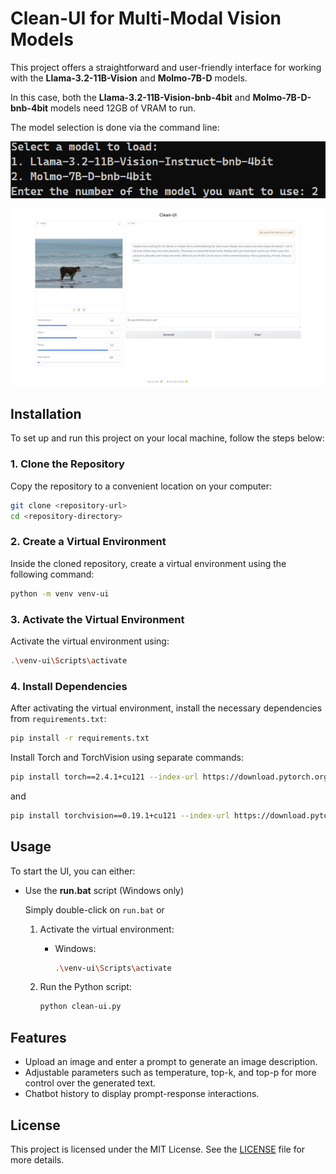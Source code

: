 
# Clean-UI for Multi-Modal Vision Models

This project offers a straightforward and user-friendly interface for working with the **Llama-3.2-11B-Vision** and **Molmo-7B-D** models.

In this case, both the **Llama-3.2-11B-Vision-bnb-4bit** and **Molmo-7B-D-bnb-4bit** models need 12GB of VRAM to run.

The model selection is done via the command line:

![](img/selection.png)


![](img/preview.png)
## Installation

To set up and run this project on your local machine, follow the steps below:

### 1. Clone the Repository

Copy the repository to a convenient location on your computer:

```bash
git clone <repository-url>
cd <repository-directory>
```

### 2. Create a Virtual Environment

Inside the cloned repository, create a virtual environment using the following command:

```bash
python -m venv venv-ui
```

### 3. Activate the Virtual Environment

Activate the virtual environment using:

  ```bash
  .\venv-ui\Scripts\activate
  ```

### 4. Install Dependencies

After activating the virtual environment, install the necessary dependencies from `requirements.txt`:

```bash
pip install -r requirements.txt
```
Install Torch and TorchVision using separate commands:
```bash
pip install torch==2.4.1+cu121 --index-url https://download.pytorch.org/whl/cu121
```
and

```bash
pip install torchvision==0.19.1+cu121 --index-url https://download.pytorch.org/whl/cu121
```
## Usage

To start the UI, you can either:

- Use the **run.bat** script (Windows only)
  
  Simply double-click on `run.bat` or

  1. Activate the virtual environment:
     
     - Windows:
       ```bash
       .\venv-ui\Scripts\activate
       ```

  2. Run the Python script:
  
     ```bash
     python clean-ui.py
     ```

## Features

- Upload an image and enter a prompt to generate an image description.
- Adjustable parameters such as temperature, top-k, and top-p for more control over the generated text.
- Chatbot history to display prompt-response interactions.

## License

This project is licensed under the MIT License. See the [LICENSE](LICENSE) file for more details.

